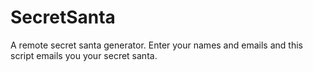 SecretSanta
===========

A remote secret santa generator. Enter your names and emails and this script emails you your secret santa.
